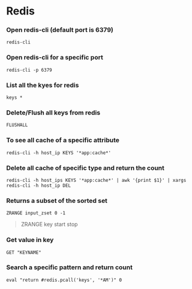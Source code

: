 # Redis

### Open redis-cli (default port is 6379)
```
redis-cli
```
### Open redis-cli for a specific port
```
redis-cli -p 6379
```
### List all the kyes for redis
```
keys *
```
### Delete/Flush all keys from redis
```
FLUSHALL
```
### To see all cache of a specific attribute
```
redis-cli -h host_ip KEYS '*app:cache*'
```
### Delete all cache of specific type and return the count
```
redis-cli -h host_ips KEYS '*app:cache*' | awk '{print $1}' | xargs redis-cli -h host_ip DEL
```
### Returns a subset of the sorted set
```
ZRANGE input_zset 0 -1
```
> ZRANGE key start stop
### Get value in key
```
GET "KEYNAME" 
```
### Search a specific pattern and return count
```
eval "return #redis.pcall('keys', '*AM')" 0
```